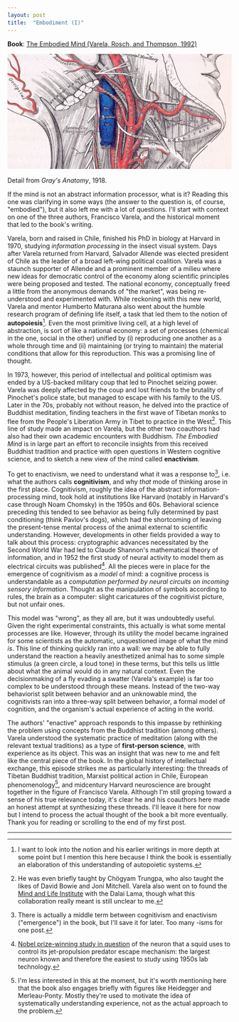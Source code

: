 ```yaml
---
layout: post
title:  "Embodiment (I)"
---
```


**Book**: [The Embodied Mind (Varela, Rosch, and Thompson, 1992)](https://mitpress.mit.edu/9780262720212/the-embodied-mind/)

![Arteries](/assets/images/gray_arteries.jpg)
<figcaption>Detail from <i>Gray's Anatomy</i>, 1918. </figcaption>

If the mind is not an abstract information processor, what is it? Reading this one was clarifying in some ways (the answer to the question is, of course, "embodied"), but it also left me with a lot of questions. I'll start with context on one of the three authors, Francisco Varela, and the historical moment that led to the book's writing.

Varela, born and raised in Chile, finished his PhD in biology at Harvard in 1970, studying *information processing* in the insect visual system. Days after Varela returned from Harvard, Salvador Allende was elected president of Chile as the leader of a broad left-wing political coalition. Varela was a staunch supporter of Allende and a prominent member of a milieu where new ideas for democratic control of the economy along scientific principles were being proposed and tested. The national economy, conceptually freed a little from the anonymous demands of "the market", was being re-understood and experimented with. While reckoning with this new world, Varela and mentor Humberto Maturana also went about the humble research program of defining life itself, a task that led them to the notion of **autopoiesis**[^1]. Even the most primitive living cell, at a high level of abstraction, is sort of like a national economy: a set of processes (chemical in the one, social in the other) unified by (i) reproducing one another as a whole through time and (ii) maintaining (or trying to maintain) the material conditions that allow for this reproduction. This was a promising line of thought.

In 1973, however, this period of intellectual and political optimism was ended by a US-backed military coup that led to Pinochet seizing power. Varela was deeply affected by the coup and lost friends to the brutality of Pinochet's police state, but managed to escape with his family to the US. Later in the 70s, probably not without reason, he delved into the practice of Buddhist meditation, finding teachers in the first wave of Tibetan monks to flee from the People's Liberation Army in Tibet to practice in the West[^2]. This line of study made an impact on Varela, but the other two coauthors had also had their own academic encounters with Buddhism. *The Embodied Mind* is in large part an effort to reconcile insights from this received Buddhist tradition and practice with open questions in Western cognitive science, and to sketch a new view of the mind called **enactivism**.

To get to enactivism, we need to understand what it was a response to[^3], i.e. what the authors calls **cognitivism**, and why *that* mode of thinking arose in the first place. Cognitivism, roughly the idea of the abstract information-processing mind, took hold at institutions like Harvard (notably in Harvard's case through Noam Chomsky) in the 1950s and 60s. Behavioral science preceding this tended to see behavior as being fully determined by past conditioning (think Pavlov's dogs), which had the shortcoming of leaving the present-tense mental process of the animal external to scientific understanding. However, developments in other fields provided a way to talk about this process: cryptographic advances necessitated by the Second World War had led to Claude Shannon's mathematical theory of information, and in 1952 the first study of neural activity to model them as electrical circuits was published[^4]. All the pieces were in place for the emergence of cognitivism as a *model* of mind: a cognitive process is understandable as a *computation performed by neural circuits on incoming sensory information*. Thought as the manipulation of symbols according to rules, the brain as a computer: slight caricatures of the cognitivist picture, but not unfair ones.

This model was "wrong", as they all are, but it was undoubtedly useful. Given the right experimental constraints, this actually is what some mental processes are like. However, through its utility the model became ingrained for some scientists as the automatic, unquestioned image of what the mind *is*. This line of thinking quickly ran into a wall: we may be able to fully understand the reaction a heavily anesthetized animal has to some simple stimulus (a green circle, a loud tone) in these terms, but this tells us little about what the animal would do in any natural context. Even the decisionmaking of a fly evading a swatter (Varela's example) is far too complex to be understood through these means. Instead of the two-way behaviorist split between behavior and an unknowable mind, the cognitivists ran into a three-way split between behavior, a formal model of cognition, and the organism's actual experience of acting in the world.

The authors' "enactive" approach responds to this impasse by rethinking the problem using concepts from the Buddhist tradition (among others). Varela understood the systematic practice of meditation (along with the relevant textual traditions) as a type of **first-person science**, with experience as its object. This was an insight that was new to me and felt like the central piece of the book. In the global history of intellectual exchange, this episode strikes me as particularly interesting: the threads of Tibetan Buddhist tradition, Marxist political action in Chile, European phenomenology[^5], and midcentury Harvard neuroscience are brought together in the figure of Francisco Varela. Although I'm still groping toward a sense of his true relevance today, it's clear he and his coauthors here made an honest attempt at synthesizing these threads. I'll leave it here for now but I intend to process the actual thought of the book a bit more eventually. Thank you for reading or scrolling to the end of my first post.

***

[^1]: I want to look into the notion and his earlier writings in more depth at some point but I mention this here because I think the book is essentially an elaboration of this understanding of autopoietic systems.

[^2]: He was even briefly taught by Chögyam Trungpa, who also taught the likes of David Bowie and Joni Mitchell. Varela also went on to found the [Mind and Life Institute](https://www.mindandlife.org/about/#history) with the Dalai Lama, though what this collaboration really meant is still unclear to me.

[^3]: There is actually a middle term between cognitivism and enactivism ("emergence") in the book, but I'll save it for later. Too many -isms for one post.

[^4]: [Nobel prize-winning study in question](doi:10.1113/jphysiol.1952.sp004764) of the neuron that a squid uses to control its jet-propulsion predator escape mechanism: the largest neuron known and therefore the easiest to study using 1950s lab technology.

[^5]: I'm less interested in this at the moment, but it's worth mentioning here that the book also engages briefly with figures like Heidegger and Merleau-Ponty. Mostly they're used to motivate the idea of systematically understanding experience, not as the actual approach to the problem.
